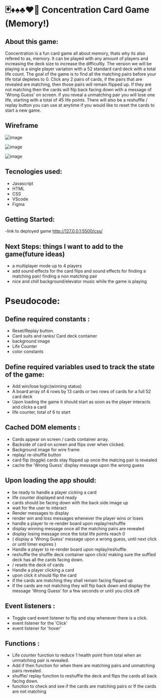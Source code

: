 # 🃏♦️♠️♣️♥️🎲 Concentration Card Game (Memory!)

## About this game:
Concentration is a fun card game all about memory, thats why its also refered to as, memory. It can be played with any amount of players and increasing the deck size to increase the difficultly. The version we will be playing is a single player variation with a 52 standard card deck with a total life count. The goal of the game is to find all the matching pairs before your life total depletes to 0. Click any 2 pairs of cards, if the pairs that are revealed are matching, then those pairs will remain flipped up. If they are not matching then the cards will filp back facing down with a message of 'Wrong Guess' on screen. if you reveal a unmatching pair you will lose one life, starting with a total of 45 life points. There will also be a reshuffle / replay button you can use at anytime if you would like to reset the cards to start a new game.

## Wireframe

![image](https://github.com/dizzyjoe/memorygame/assets/141372845/8f1ebbcc-b7b0-4bbc-b828-e4f8f6b5179e)


![image](https://github.com/dizzyjoe/memorygame/assets/141372845/fdda5997-8ad2-402f-9cb8-fa48bb0ea483)


![image](https://github.com/dizzyjoe/memorygame/assets/141372845/ac16dfc0-9830-4619-8d75-ba4748bfae1e)

## Tecnologies used:
* Javascript
* HTML
* CSS
* VScode
* Figma

## Getting Started:


-link to deployed game 
http://127.0.0.1:5500/css/


## Next Steps: things I want to add to the game(future ideas)
*  a multiplayer mode up to 4 players
* add sound effects for the card flips and sound effects for finding a matching pair/ finding a non matching pair
* nice and chill background/elevator music while the game is playing

# Pseudocode:

## Define required constants :
* Reset/Replay button.
* Card suits and ranks/ Card deck container
* background image
* Life Counter
* color constants
  
## Define required variables used to track the state of the game:

* Add win/lose logic(winning status)
* A board array of 4 rows by 13 cards or two rows of cards for a full 52 card deck
* Upon loading the game it should start as soon as the player interacts and clicks a card
* life counter, total of 6 to start

## Cached DOM elements :

* Cards appear on screen / cards container array.
* Backside of card on screen and flips over when clicked.
* Background image for wire frame
* replay/ re-shuffle button
* card flip (toggle) cards stay flipped up once the matcing pair is revealed
* cache the 'Wrong Guess' display message upon the wrong guess

## Upon loading the app should:
* be ready to handle a player cicking a card
* life counter displayed and ready
* cards should be facing down with the back side image up
* wait for the user to interact
* Render messages to display
* render win and loss messages whenever the player wins or loses
* handle a player to re-render board upon replay/reshuffle
* display winning message once all the matching pairs are revealed
* display losing message once the total life points reach 0
* ( display a 'Wrong Guess' message upon a wrong guess, until next click or until timer expires )
* Handle a player to re-render board upon replay/reshuffle.
* reshuffle the shuffle deck container upon click/ making sure the suffled deck has all the cards facing down.
* / resets the deck of cards
* Handle a player clicking a card
* upon click it should flip the card
* if the cards are matching they shall remain facing flipped up
* if the cards are not matching they will flip back down and display the message 'Wrong Guess' for a few seconds or until you click off


## Event listeners :
* Toggle card event listener to flip and stay whenever there is a click.
* event listener for the 'Click'
* event listener for 'hover'


## Functions :
* Life counter function to reduce 1 health point from total when an unmatching pair is revealed.
* Add if then function for when there are matching pairs and unmatching pairs revealed.
* shuffle/ replay function to reshuffle the deck and flips the cards all back facing down.
* function to check and see if the cards are matching pairs or If the cards are not matching
